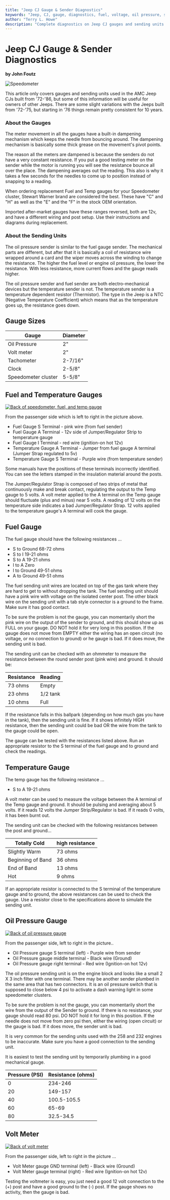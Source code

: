 ```yaml
---
title: "Jeep CJ Gauge & Sender Diagnostics"
keywords: "Jeep, CJ, gauge, diagnostics, fuel, voltage, oil pressure, speedometer, temperature"
author: "Terry L. Howe"
description: "Complete diagnostics on Jeep CJ gauges and sending units including speedometer, fuel, temperature, oil pressure, and voltage gauges."
---
```

# Jeep CJ Gauge & Sender Diagnostics

**by John Foutz**

![Speedometer](/images/electrical/gauges/SpeedoPic2.gif)

This article only covers gauges and sending units used in the AMC Jeep CJs built from '72-'86, but some of this information will be useful for owners of other Jeeps. There are some slight variations with the Jeeps built from '72-'75, but starting in '76 things remain pretty consistent for 10 years.

### About the Gauges

The meter movement in all the gauges have a built-in dampening mechanism which keeps the needle from bouncing around. The dampening mechanism is basically some thick grease on the movement's pivot points.

The reason all the meters are dampened is because the senders do not have a very constant resistance. If you put a good testing meter on the sender while the motor is running you will see the resistance bounce all over the place. The dampening averages out the reading. This also is why it takes a few seconds for the needles to come up to position instead of snapping to a reading.

When ordering replacement Fuel and Temp gauges for your Speedometer cluster, Stewart Warner brand are considered the best. These have "C" and "H" as well as the "E" and the "F" in the stock OEM orientation.

Imported after-market gauges have these ranges reversed, both are 12v, and have a different wiring and post setup. Use their instructions and diagrams during replacement.

### About the Sending Units

The oil pressure sender is similar to the fuel gauge sender. The mechanical parts are different, but after that it is basically a coil of resistance wire wrapped around a card and the wiper moves across the winding to change the resistance. The higher the fuel level or engine oil pressure, the lower the resistance. With less resistance, more current flows and the gauge reads higher.

The oil pressure sender and fuel sender are both electro-mechanical devices but the temperature sender is not. The temperature sender is a temperature dependent resistor (Thermistor). The type in the Jeep is a NTC (Negative Temperature Coefficient) which means that as the temperature goes up, the resistance goes down.

## Gauge Sizes

Gauge| Diameter  
---|---  
Oil Pressure| 2"  
Volt meter| 2"  
Tachometer| 2-7/16"  
Clock| 2-5/8"  
Speedometer cluster| 5-5/8"  
  
## Fuel and Temperature Gauges

[![Back of speedometer, fuel, and temp gauge](/images/electrical/gauges/SpeedoPic_.jpg)](/images/electrical/gauges/SpeedoPic.jpg)

From the passenger side which is left to right in the picture above.

  * Fuel Gauge S Terminal - pink wire (from fuel sender)
  * Fuel Gauge A Terminal - 12v side of Jumper/Regulator Strip to temperature gauge
  * Fuel Gauge I Terminal - red wire (ignition-on hot 12v)
  * Temperature Gauge A Terminal - Jumper from fuel gauge A terminal (Jumper Strap regulated to 5v)
  * Temperature Gauge S Terminal - Purple wire (from temperature sender)

Some manuals have the positions of these terminals incorrectly identified. You can see the letters stamped in the insulation material around the posts.

The Jumper/Regulator Strap is composed of two strips of metal that continuously make and break contact, regulating the output to the Temp gauge to 5 volts. A volt meter applied to the A terminal on the Temp gauge should fluctuate (plus and minus) near 5 volts. A reading of 12 volts on the temperature side indicates a bad Jumper/Regulator Strap. 12 volts applied to the temperature gauge's A terminal will cook the gauge.

## Fuel Gauge

The fuel gauge should have the following resistances ...

  * S to Ground 68-72 ohms
  * S to I 19-21 ohms
  * S to A 19-21 ohms
  * I to A Zero
  * I to Ground 49-51 ohms
  * A to Ground 49-51 ohms

The fuel sending unit wires are located on top of the gas tank where they are hard to get to without dropping the tank. The fuel sending unit should have a pink wire with voltage on the isolated center post. The other black wire on the sending unit with a tab style connector is a ground to the frame. Make sure it has good contact.

To be sure the problem is not the gauge, you can momentarily short the pink wire on the output of the sender to ground, and this should show up as FULL on your gauge. DO NOT hold it for very long in this position. If the gauge does not move from EMPTY either the wiring has an open circuit (no voltage, or no connection to ground) or he gauge is bad. If it does move, the sending unit is bad.

The sending unit can be checked with an ohmmeter to measure the resistance between the round sender post (pink wire) and ground. It should be:

Resistance| Reading  
---|---  
73 ohms| Empty  
23 ohms| 1/2 tank  
10 ohms| Full  
  
If the resistance falls in this ballpark (depending on how much gas you have in the tank), then the sending unit is fine. If it shows infinitely HIGH resistance, then the sending unit could be bad OR the wire from the tank to the gauge could be open.

The gauge can be tested with the resistances listed above. Run an appropriate resistor to the S terminal of the fuel gauge and to ground and check the readings.

## Temperature Gauge

The temp gauge has the following resistance ...

  * S to A 19-21 ohms

A volt meter can be used to measure the voltage between the A terminal of the Temp gauge and ground. It should be pulsing and averaging about 5 volts. If it reads 12 volts the Jumper Strip/Regulator is bad. If it reads 0 volts, it has been burnt out.

The sending unit can be checked with the following resistances between the post and ground...

Totally Cold| high resistance  
---|---  
Slightly Warm| 73 ohms  
Beginning of Band| 36 ohms  
End of Band| 13 ohms  
Hot| 9 ohms  
  
If an appropriate resistor is connected to the S terminal of the temperature gauge and to ground, the above resistances can be used to check the gauge. Use a resistor close to the specifications above to simulate the sending unit.

## Oil Pressure Gauge

[![Back of oil pressure gauge](/images/electrical/gauges/OilPressGauge_.jpg)](/images/electrical/gauges/OilPressGauge.jpg)

From the passenger side, left to right in the picture..

  * Oil Pressure gauge S terminal (left) - Purple wire from sender
  * Oil Pressure gauge middle terminal - Black wire (Ground)
  * Oil Pressure gauge right terminal - Red wire (Ignition-on hot 12v)

The oil pressure sending unit is on the engine block and looks like a small 2 X 3 inch filter with one terminal. There may be another sender plumbed in the same area that has two connectors. It is an oil pressure switch that is supposed to close below 4 psi to activate a dash warning light in some speedometer clusters.

To be sure the problem is not the gauge, you can momentarily short the wire from the output of the Sender to ground. If there is no resistance, your gauge should read 80 psi. DO NOT hold it for long in this position. If the needle does not move from zero psi then, either the wiring (open circuit) or the gauge is bad. If it does move, the sender unit is bad.

It is very common for the sending units used with the 258 and 232 engines to be inaccurate. Make sure you have a good connection to the sending unit.

It is easiest to test the sending unit by temporarily plumbing in a good mechanical gauge.

Pressure (PSI)| Resistance (ohms)  
---|---  
0| 234-246  
20| 149-157  
40| 100.5-105.5  
60| 65-69  
80| 32.5-34.5  
  
## Volt Meter

[![Back of volt meter](/images/electrical/gauges/VoltMeter_.jpg)](/images/electrical/gauges/VoltMeter.jpg)

From the passenger side, left to right in the picture ...

  * Volt Meter gauge GND terminal (left) - Black wire (Ground)
  * Volt Meter gauge terminal (right) - Red wire (Ignition-on hot 12v)

Testing the voltmeter is easy, you just need a good 12 volt connection to the (+) post and have a good ground to the (-) post. If the gauge shows no activity, then the gauge is bad.